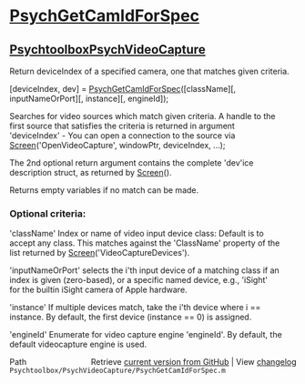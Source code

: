 # [PsychGetCamIdForSpec](PsychGetCamIdForSpec)
## [Psychtoolbox](Psychtoolbox)[PsychVideoCapture](PsychVideoCapture)

Return deviceIndex of a specified camera, one that matches given criteria.  
  
[deviceIndex, dev] = [PsychGetCamIdForSpec](PsychGetCamIdForSpec)([className][, inputNameOrPort][, instance][, engineId]);  
  
Searches for video sources which match given criteria. A handle to the  
first source that satisfies the criteria is returned in argument  
'deviceIndex' - You can open a connection to the source via  
[Screen](Screen)('OpenVideoCapture', windowPtr, deviceIndex, ...);  
  
The 2nd optional return argument contains the complete 'dev'ice  
description struct, as returned by [Screen](Screen)().  
  
Returns empty variables if no match can be made.  
  
### Optional criteria:  
  
'className' Index or name of video input device class: Default is to  
accept any class. This matches against the 'ClassName' property of the  
list returned by [Screen](Screen)('VideoCaptureDevices').  
  
'inputNameOrPort' selects the i'th input device of a matching class if an  
index is given (zero-based), or a specific named device, e.g., 'iSight'  
for the builtin iSight camera of Apple hardware.  
  
'instance' If multiple devices match, take the i'th device where i ==  
instance. By default, the first device (instance == 0) is assigned.  
  
'engineId' Enumerate for video capture engine 'engineId'. By default, the  
default videocapture engine is used.  
  




<div class="code_header" style="text-align:right;">
  <span style="float:left;">Path&nbsp;&nbsp;</span> <span class="counter">Retrieve <a href=
  "https://raw.github.com/Psychtoolbox-3/Psychtoolbox-3/beta/Psychtoolbox/PsychVideoCapture/PsychGetCamIdForSpec.m">current version from GitHub</a> | View <a href=
  "https://github.com/Psychtoolbox-3/Psychtoolbox-3/commits/beta/Psychtoolbox/PsychVideoCapture/PsychGetCamIdForSpec.m">changelog</a></span>
</div>
<div class="code">
  <code>Psychtoolbox/PsychVideoCapture/PsychGetCamIdForSpec.m</code>
</div>


